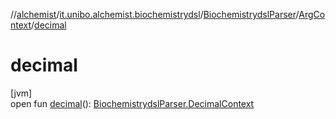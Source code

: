 //[alchemist](../../../../index.md)/[it.unibo.alchemist.biochemistrydsl](../../index.md)/[BiochemistrydslParser](../index.md)/[ArgContext](index.md)/[decimal](decimal.md)

# decimal

[jvm]\
open fun [decimal](decimal.md)(): [BiochemistrydslParser.DecimalContext](../-decimal-context/index.md)
